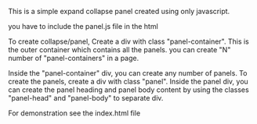 This is a simple expand collapse panel created using only javascript.

you have to include the panel.js file in the html 

To create collapse/panel, Create a div with class "panel-container". This is the outer container which contains all the panels. you can create "N" number of "panel-containers" in a page.

Inside the "panel-container" div, you can create any number of panels. To create the panels, create a div with class "panel". Inside the panel div, you can create the panel heading and panel body content by using the classes "panel-head" and "panel-body" to separate div. 

For demonstration see the index.html file
